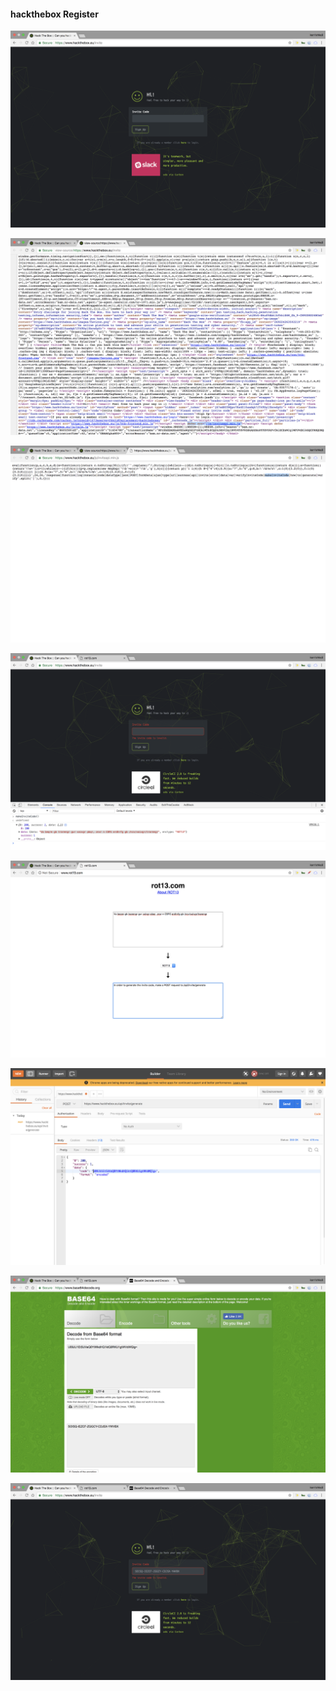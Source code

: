 #### hackthebox Register

![](images/register/1.png)

![](images/register/2.png)

![](images/register/3.png)

![](images/register/4.png)

![](images/register/5.png)

![](images/register/6.png)

![](images/register/7.png)

![](images/register/8.png)